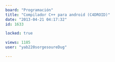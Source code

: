```yaml
---
board: "Programación"
title: "Compilador C++ para android (C4DROID)"
date: "2013-04-21 04:17:32"
id: 1633

locked: true

views: 1185
user: "yab220sorgesoureDug"

---
```

